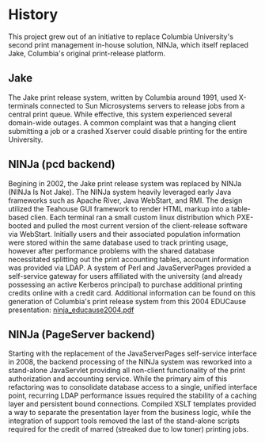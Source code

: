 History
=======
This project grew out of an initiative to replace Columbia University's
second print management in-house solution, NINJa, which itself replaced
Jake, Columbia's original print-release platform.

   Jake
   -----
   The Jake print release system, written by Columbia around 1991, used
   X-terminals connected to Sun Microsystems servers to release jobs
   from a central print queue.  While effective, this system experienced
   several domain-wide outages.  A common complaint was that a hanging
   client submitting a job or a crashed Xserver could disable printing
   for the entire University.


   NINJa (pcd backend)
   --------------------
   Begining in 2002, the Jake print release system was replaced by
   NINJa (NINJa Is Not Jake).  The NINJa system heavily leveraged early
   Java frameworks such as Apache River, Java WebStart, and RMI.  The
   design utilized the Teahouse GUI framework to render HTML markup into
   a table-based clien.  Each terminal ran a small custom linux
   distribution which PXE-booted and pulled the most current version of
   the client-release software via WebStart.  Initially users and their
   associated population information were stored within the same database
   used to track printing usage, however after performance problems with
   the shared database necessitated splitting out the print accounting
   tables, account information was provided via LDAP.  A system of Perl and
   JavaServerPages provided a self-service gateway for users affiliated with
   the university (and already possessing an active Kerberos principal) to
   purchase additional printing credits online with a credit card.
   Additional information can be found on this generation of Columbia's
   print release system from this 2004 EDUCause presentation: [ninja_educause2004.pdf](ninja_educause2004.pdf)


   NINJa (PageServer backend)
   ---------------------------
   Starting with the replacement of the JavaServerPages self-service
   interface in 2008, the backend processing of the NINJa system was
   reworked into a stand-alone JavaServlet providing all non-client
   functionality of the print authorization and accounting service.
   While the primary aim of this refactoring was to consolidate database
   access to a single, unified interface point, recurring LDAP performance
   issues required the stability of a caching layer and persistent
   bound connections.  Compiled XSLT templates provided a way to separate
   the presentation layer from the business logic, while the integration
   of support tools removed the last of the stand-alone scripts required
   for the credit of marred (streaked due to low toner) printing jobs.

